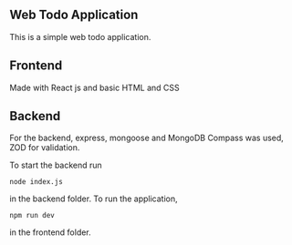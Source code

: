 ## Web Todo Application
This is a simple web todo application.

## Frontend 
Made with React js and basic HTML and CSS

## Backend
For the backend, express, mongoose and MongoDB Compass was used, ZOD for validation. 

To start the backend run 
```
node index.js
```
in the backend folder.
To run the application, 
```
npm run dev
```
in the frontend folder.
